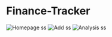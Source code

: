 # Finance-Tracker

![Homepage ss](https://github.com/user-attachments/assets/8bce1e34-1748-4bf4-9a14-8ec0fbc2587e)
![Add ss](https://github.com/user-attachments/assets/24f86087-d848-472b-8c63-93b6f650bb4f)
![Analysis ss](https://github.com/user-attachments/assets/c7b2e79d-bce6-4441-8cb8-9e2481e2cc97)
